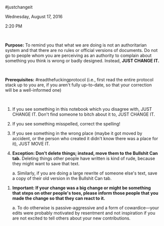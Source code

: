 \#justchangeit

Wednesday, August 17, 2016

2:20 PM

 

**Purpose:** To remind you that what we are doing is not an authoritarian system and that there are no rules or official versions of documents. Do not go to people whom you are perceiving as an authority to complain about something you think is wrong or badly designed. Instead, **JUST CHANGE IT.**

 

**Prerequisites:** \#readthefuckingprotocol (i.e., first read the entire protocol stack up to you are, if you aren't fully up-to-date, so that your correction will be a well-informed one)

 

1.  If you see something in this notebook which you disagree with, JUST CHANGE IT. Don't find someone to bitch about it to, JUST CHANGE IT.

2.  If you see something misspelled, correct the spelling!

3.  If you see something in the wrong place (maybe it got moved by accident, or the person who created it didn't know there was a place for it), JUST MOVE IT.

4.  **Exception: Don't delete things; instead, move them to the Bullshit Can tab.** Deleting things other people have written is kind of rude, because they might want to save that text.

    a.  Similarly, if you are doing a large rewrite of someone else's text, save a copy of their old version in the Bullshit Can tab.

<!-- -->

1.  **Important: If your change was a big change or might be something that steps on other people's toes, please inform those people that you made the change so that they can react to it.**

    a.  To do otherwise is passive-aggressive and a form of cowardice—your edits were probably motivated by resentment and not inspiration if you are not excited to tell others about your new contributions.

 

